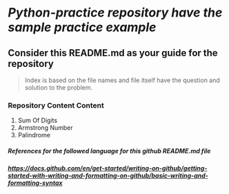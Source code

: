 # ***Python-practice repository have the sample practice example***
## Consider this README.md as your guide for the repository  
> Index is based on the file names and file itself have the question and solution to the problem.

### Repository Content Content 
1. Sum Of Digits
2. Armstrong Number
3. Palindrome

#####  References for the followed language for this github README.md file
#####  https://docs.github.com/en/get-started/writing-on-github/getting-started-with-writing-and-formatting-on-github/basic-writing-and-formatting-syntax
